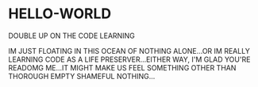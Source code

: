 # HELLO-WORLD
DOUBLE UP ON THE CODE LEARNING

IM JUST FLOATING IN THIS OCEAN OF NOTHING ALONE...OR IM REALLY LEARNING CODE AS A LIFE PRESERVER...EITHER WAY, I'M GLAD YOU'RE READOMG ME...IT MIGHT MAKE US FEEL SOMETHING OTHER THAN THOROUGH EMPTY SHAMEFUL NOTHING...
